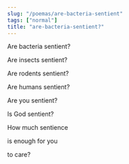 ```yaml
---
slug: "/poemas/are-bacteria-sentient"
tags: ["normal"]
title: "are-bacteria-sentient?"
---
```

Are bacteria sentient?

Are insects sentient?

Are rodents sentient?

Are humans sentient?

Are you sentient?

Is God sentient?

How much sentience

is enough for you

to care?
